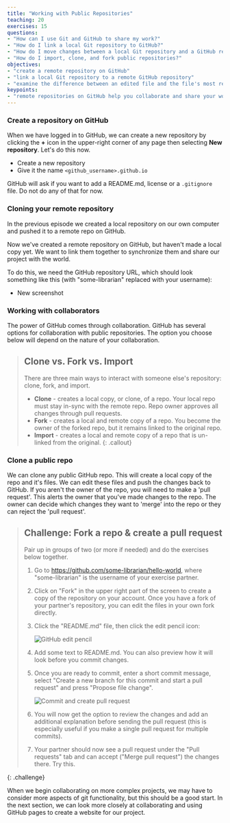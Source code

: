 ```yaml
---
title: "Working with Public Repositories"
teaching: 20
exercises: 15
questions:
- "How can I use Git and GitHub to share my work?"
- "How do I link a local Git repository to GitHub?"
- "How do I move changes between a local Git repository and a GitHub repository?"
- "How do I import, clone, and fork public repositories?"
objectives:
- "create a remote repository on GitHub"
- "link a local Git repository to a remote GitHub repository"
- "examine the difference between an edited file and the file's most recently committed version"
keypoints:
- "remote repositories on GitHub help you collaborate and share your work"
---
```


### Create a repository on GitHub

When we have logged in to GitHub, we can create a new repository by clicking the **+** icon in the upper-right corner of
any page then selecting **New repository**. Let's do this now.

* Create a new repository
* Give it the name `<github_username>.github.io`

GitHub will ask if you want to add a README.md, license or a `.gitignore` file. Do not do any of that for now.

### Cloning your remote repository 

In the previous episode we created a local repository on our own computer and pushed it to a remote repo on GitHub.

Now we've created a remote repository on GitHub, but haven't made a local copy yet. We want to link them together to synchronize them and share our project with the world.

To do this, we need the GitHub repository URL, which should look something like this
(with "some-librarian" replaced with your username):

* New screenshot

### Working with collaborators

The power of GitHub comes through collaboration. GitHub has several options for collaboration with public repositories. The option you choose below will depend on the nature of your collaboration.

> ## Clone vs. Fork vs. Import
> There are three main ways to interact with someone else's repository: clone, fork, and import.
> * **Clone** - creates a local copy, or clone, of a repo. Your local repo must stay in-sync with the remote repo. Repo owner approves all changes through pull requests.
> * **Fork** - creates a local and remote copy of a repo. You become the owner of the forked repo, but it remains linked to the original repo. 
> * **Import** - creates a local and remote copy of a repo that is un-linked from the original. 
{: .callout}

### Clone a public repo

We can clone any public GitHub repo. This will create a local copy of the repo and it's files. We can edit these files and push the changes back to GitHub. If you aren't the owner of the repo, you will need to make a 'pull request'. This alerts the owner that you've made changes to the repo. The owner can decide which changes they want to 'merge' into the repo or they can reject the 'pull request'. 

> ## Challenge: Fork a repo & create a pull request
> Pair up in groups of two (or more if needed) and do the exercises below together.
> 
> 1. Go to https://github.com/some-librarian/hello-world, where "some-librarian" is the username of your exercise partner.
> 2. Click on "Fork" in the upper right part of the screen to create a copy of the repository on your account. Once you have a fork of your partner's repository, you can edit the files in your own fork directly.
> 3. Click the "README.md" file, then click the edit pencil icon:
> 
>    ![GitHub edit pencil](../fig/github-edit-pencil.png)
> 
> 4. Add some text to README.md. You can also preview how it will look before you commit changes.
> 5. Once you are ready to commit, enter a short commit message,
>    select "Create a new branch for this commit and start a pull request"
>    and press "Propose file change".
> 
>    ![Commit and create pull request](../fig/github-commit-pr.png)
> 
> 6. You will now get the option to review the changes and add an additional
>    explanation before sending the pull request (this is especially useful
>    if you make a single pull request for multiple commits).
> 7. Your partner should now see a pull request under the "Pull requests" tab
>    and can accept ("Merge pull request") the changes there. Try this.
>
{: .challenge}


When we begin collaborating on more complex projects, we may have to consider more aspects of git functionality, but this should be a good start. In the next section, we can look more closely at collaborating and using GitHub pages to create a website for our project.